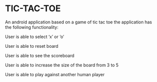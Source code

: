 # TIC-TAC-TOE
An android application based on a game of tic tac toe
the application has the following functionality:

User is able to select ‘x’ or ‘o’

User is able to reset board

User is able to see the scoreboard

User is able to increase the size of the board from 3 to 5

User is able to play against another human player

